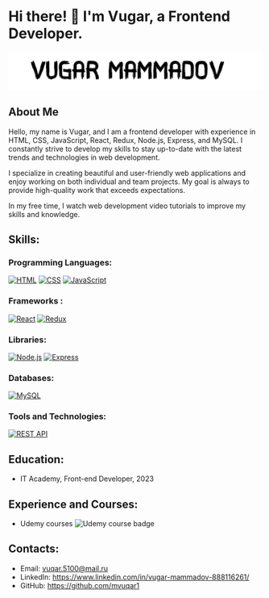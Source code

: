 # Hi there! 👋 I'm Vugar, a Frontend Developer.

![Vugar Mammadov](./images/vugar-mammadov-black-background.jpg)

## About Me

Hello, my name is Vugar, and I am a frontend developer with experience in HTML, CSS, JavaScript, React, Redux, Node.js, Express, and MySQL. I constantly strive to develop my skills to stay up-to-date with the latest trends and technologies in web development.

I specialize in creating beautiful and user-friendly web applications and enjoy working on both individual and team projects. My goal is always to provide high-quality work that exceeds expectations.

In my free time, I watch web development video tutorials to improve my skills and knowledge.

## Skills:

### Programming Languages:

[![HTML](https://img.shields.io/badge/HTML-blue)]()
[![CSS](https://img.shields.io/badge/CSS-blue)]()
[![JavaScript](https://img.shields.io/badge/JavaScript-blue)]()

### Frameworks :

[![React](https://img.shields.io/badge/React-blue)]()
[![Redux](https://img.shields.io/badge/Redux-blue)]()

### Libraries:

[![Node.js](https://img.shields.io/badge/Node.js-blue)]()
[![Express](https://img.shields.io/badge/Express-blue)]()

### Databases:

[![MySQL](https://img.shields.io/badge/MySQL-blue)]()

### Tools and Technologies:

[![REST API](https://img.shields.io/badge/REST%20API-blue)]()

## Education:

- IT Academy, Front-end Developer, 2023

## Experience and Courses:

- Udemy courses ![Udemy course badge](https://img.shields.io/badge/Udemy-black?style=flat-square&logo=udemy&color=EC5252)

## Contacts:

- Email: vuqar.5100@mail.ru
- LinkedIn: https://www.linkedin.com/in/vugar-mammadov-888116261/
- GitHub: https://github.com/mvuqar1
